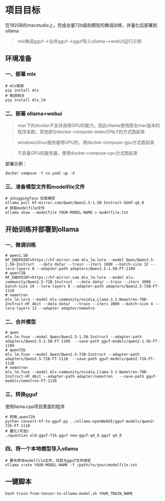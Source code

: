 # 项目目标
在192GB的macstudio上，完成全量72b级别模型的微调训练，并量化后部署到ollama
> mlx微调gguf-->合并gguf-->gguf导入ollama-->webUI运行示例

## 环境准备
### 一、部署 mlx
```
# mlx框架
pip install mlx
# 微调相关
pip install mlx_lm
```

### 二、部署 ollama+webui
> mac下的docker不支持调用GPU的能力，因此ollama使用原生mac版本的程序来跑，其他部分docker-compose-webuiONLY的方式跑起来

> windows/linux服务器带GPU的，用docker-compose-gpu方式跑起来

> 不具备GPU的服务器，使用docker-compose-cpu方式跑起来

部署示例：
```
docker compose -f xx.yaml up -d
```

### 三、准备模型文件和modelfile文件

```
# 从huggingface 拉取模型
ollama pull hf-mirror.com/Qwen/Qwen2.5-1.5B-Instruct-GGUF:q4_0
# 获取modelfile文件
ollama show --modelfile YOUR-MODEL-NAME > modelfile.txt
```



## 开始训练并部署到ollama
### 一、微调训练
```
# qwen1.5B
HF_ENDPOINT=https://hf-mirror.com mlx_lm.lora --model Qwen/Qwen2.5-1.5B-Instruct  --data data/ --train --iters 1000 --batch-size 32 --lora-layers 8 --adapter-path adapters/Qwen2.5-1.5B-FT-1109
# qwen72B
HF_ENDPOINT=https://hf-mirror.com mlx_lm.lora --model mlx-community/Qwen2.5-72B-Instruct  --data data/ --train --iters 3000 --batch-size 16 --lora-layers 8 --adapter-path adapters/Qwen2.5-72B-FT-1110
# nemotron
mlx_lm.lora --model mlx-community/nvidia_Llama-3.1-Nemotron-70B-Instruct-HF_4bit --data data/  --train --iters 3000 --batch-size 4 --lora-layers 12 --adapter adapter/nemotro
```

### 二、合并模型
```
# qwen
mlx_lm.fuse --model Qwen/Qwen2.5-1.5B-Instruct --adapter-path adapters/Qwen2.5-1.5B-FT-1109  --save-path gguf-models/qwen2-1.5b-FT-1109
# qwen72b
mlx_lm.fuse --model Qwen/Qwen2.5-72B-Instruct --adapter-path adapters/Qwen2.5-72B-FT-1110  --save-path gguf-models/qwen2-72b-FT-1110
# nemotron
mlx_lm.fuse --model mlx-community/nvidia_Llama-3.1-Nemotron-70B-Instruct-HF_4bit --adapter-path adapter/nemotron   --save-path gguf-models/nemotron-FT-1110
```
### 三、转换gguf
使用llama.cpp项目里面的程序
```
# 转换,qwen72b
python convert-hf-to-gguf.py ../ollama-openWebUI/gguf-models/qwen2-72b-FT-1110
# 量化(可选)
./quantize old-gguf-f16.gguf new-gguf-q4_0.gguf q4_0
```
### 四、将一个本地模型导入ollama
```
# 要先修改modelfile文件，将其与gguf文件绑定
ollama crate YOUR-MODEL-NAME -f /path/to/your/modelfile.txt
```

## 一键脚本
```
bash train-from-tensor-to-ollama-model.sh YOUR_TRAIN_NAME
```